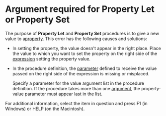 
# Argument required for Property Let or Property Set

The purpose of  **Property Let** and **Property Set** procedures is to give a new value to a[property](b8bdf64f-5920-1ae9-16d0-b26d09524a30.md). This error has the following causes and solutions:



- In setting the property, the value doesn't appear in the right place. Place the value to which you want to set the property on the right side of the [expression](b8bdf64f-5920-1ae9-16d0-b26d09524a30.md) setting the property value.
    
- In the procedure definition, the [parameter](b8bdf64f-5920-1ae9-16d0-b26d09524a30.md) defined to receive the value passed on the right side of the expression is missing or misplaced.
    
    Specify a parameter for the value argument list in the procedure definition. If the procedure takes more than one [argument](b8bdf64f-5920-1ae9-16d0-b26d09524a30.md), the property-value parameter must appear last in the list.
    

For additional information, select the item in question and press F1 (in Windows) or HELP (on the Macintosh).
